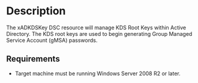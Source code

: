# Description
The xADKDSKey DSC resource will manage KDS Root Keys within Active Directory. The KDS root keys are used to begin generating Group Managed Service Account (gMSA) passwords.

## Requirements
* Target machine must be running Windows Server 2008 R2 or later.
